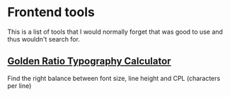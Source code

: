 # Frontend tools

This is a list of tools that I would normally forget that was good to use and thus wouldn't search for.

## [Golden Ratio Typography Calculator](http://www.pearsonified.com/typography/)

Find the right balance between font size, line height and CPL (characters per line)

